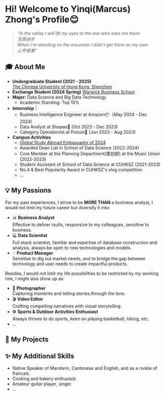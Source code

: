 # Hi! Welcome to Yinqi(Marcus) Zhong's Profile😊

> *"In the valley I will lift my eyes to the one who sees me there*  
> *无限进步*  
> *When I'm standing on the mountain I didn't get there on my own*  
> *心怀感激"*

## 🎓 About Me
- **Undergraduate Student (2021 - 2025)**  
  [The Chinese University of Hong Kong, Shenzhen](https://sds.cuhk.edu.cn/)
- **Exchange Student (2024 Spring)**
  [Warwick Business School](https://www.wbs.ac.uk/)
- **Major:** Data Science and Big Data Technology  
   -  Academic Standing: Top 15%
- **Internship：**
   - Business Intelligence Engineer at Amazon📦（May 2024 - Dec 2024)
   - Data Analyst at Shopee🦐 (Oct 2023 - Dec 2023)
   - Category Operationist at Poison👔 (Jun 2023 - Aug 2023)
- **Campus Activities**
   - [Global Study Abroad Embassador of 2024](https://oal.cuhk.edu.cn/article/1655)
   - Awarded Dean List in School of Data Science (2022-2024)
   - Core Member at the Planning Department(策划部) at the Music Union (2022-2023)
   - Student Assistant of School of Data Science at CUHKSZ (2021-2023)
   - No.4 & Best Popularity Award in CUHKSZ's vlog competition
   - ...

## 💡 My Passions
For my past experiences, I strive to be **MORE THAN** a business analyst, I would not limit my future career but diversify it into:

- 📊 **Business Analyst**  
  Effective to deliver rsults, responsive to my colleagues, sensitive to business.
- 💻 **Data Scientist**  
  Full stack scientist, familiar and expertise of database construction and analysis, always be open to new technologies and models.
- 💡 **Product Manager**  
  Sensitive to dig out market needs, and to bridge the gap between technology and user needs to create impactful products.



Besides, I would not limit my life possibilities to be restricted by my working role, I might also show up as:
- 📸 **Photographer**  
  Capturing moments and telling stories through the lens.
- 🎬 **Video Editor**  
  Crafting compelling narratives with visual storytelling.
- ⚽ **Sports & Outdoor Activities Enthusiast**  
  Always thrives to do sports, keen on playing basketball, hiking, etc.
- ...
  
## 🚀 My Projects

## ✨ My Additional Skills
- Native Speaker of Mandarin, Cantonese and English, and as a rookie of francais.
- Cooking and bakery enthusiast.
- Amateur guitar player, singer.
- ...
